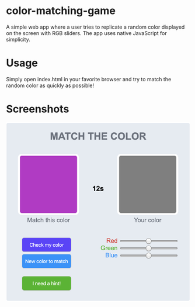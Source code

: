 # color-matching-game
A simple web app where a user tries to replicate a random color displayed on the screen with RGB sliders. The app uses native JavaScript for simplicity.

# Usage
Simply open index.html in your favorite browser and try to match the random color as quickly as possible!

# Screenshots
![Example Screenshot](./screenshot.png?raw=true "Example of game in action")

